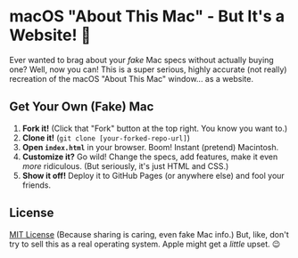 # macOS "About This Mac" - But It's a Website! 🤪

Ever wanted to brag about your *fake* Mac specs without actually buying one?  Well, now you can!  This is a super serious, highly accurate (not really) recreation of the macOS "About This Mac" window... as a website.

## Get Your Own (Fake) Mac

1.  **Fork it!** (Click that "Fork" button at the top right. You know you want to.)
2.  **Clone it!** (`git clone [your-forked-repo-url]`)
3.  **Open `index.html`** in your browser. Boom! Instant (pretend) Macintosh.
4.  **Customize it?** Go wild! Change the specs, add features, make it even *more* ridiculous.  (But seriously, it's just HTML and CSS.)
5.  **Show it off!** Deploy it to GitHub Pages (or anywhere else) and fool your friends.

## License

[MIT License](LICENSE) (Because sharing is caring, even fake Mac info.)  But, like, don't try to sell this as a real operating system.  Apple might get a *little* upset. 😉
